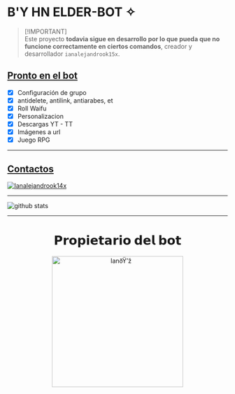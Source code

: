 # B'Y HN ELDER-BOT ✧
> [!IMPORTANT]\
> Este proyecto **todavia sigue en desarrollo por lo que pueda que no funcione correctamente en ciertos comandos**, creador y desarrollador `ianalejandrook15x`.

## [Pronto en el bot](https://github.com/ianalejandrook14x/itsuki)
- [x] Configuración de grupo
- [x] antidelete, antilink, antiarabes, et
- [x] Roll Waifu
- [x] Personalizacion
- [x] Descargas YT - TT
- [x] Imágenes a url
- [x] Juego RPG
---------
## [Contactos](https://github.com/ianalejandrook14x/itsuki)
 <a href="https://wa.me/50493374445"><img alt="Ianalejandrook14x" src="https://img.shields.io/badge/WhatsApp-25D366?style=for-the-badge&logo=whatsapp&logoColor=white"/></a>    
 
---------
![github stats](https://github-readme-stats.vercel.app/api?username=ianalejandrook14x&show_icons=true&theme=chartreuse-dark)

---------
<div align="center">
  <h1 align="center">𝗣𝗿𝗼𝗽𝗶𝗲𝘁𝗮𝗿𝗶𝗼 𝗱𝗲𝗹 𝗯𝗼𝘁</h1>

<a href="https://github.com/ianalejandrook14x"><img src="https://qu.ax/RbnL.jpg" width="300" height="300" alt="IanðŸ’ž"/></a>
